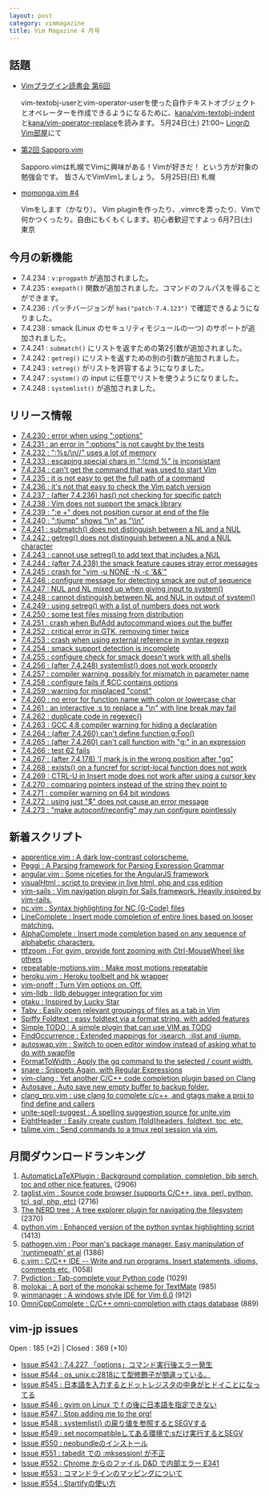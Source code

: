 ```yaml
---
layout: post
category: vimmagazine
title: Vim Magazine 4 月号
---
```


## 話題

- [Vimプラグイン読書会 第6回](http://haya14busa.github.io/reading-vimplugin/)

  vim-textobj-userとvim-operator-userを使った自作テキストオブジェクトとオペレーターを作成できるようになるために、[kana/vim-textobj-indent](https://github.com/kana/vim-textobj-indent)と[kana/vim-operator-replace](https://github.com/kana/vim-operator-replace)を読みます。
  5月24日(土) 21:00~ [LingrのVim部屋](http://lingr.com/room/vim)にて

- [第2回 Sapporo.vim](http://atnd.org/events/49000)

  Sapporo.vimは札幌でVimに興味がある！Vimが好きだ！ という方が対象の勉強会です。 皆さんでVimVimしましょう。
  5月25日(日) 札幌

- [momonga.vim #4](http://connpass.com/event/6108/)

  Vimをします（かなり）。
  Vim pluginを作ったり、.vimrcを弄ったり、Vimで何かつくったり。自由にもくもくします。初心者歓迎ですよっ
  6月7日(土) 東京

## 今月の新機能

- 7.4.234 : `v:progpath` が追加されました。
- 7.4.235 : `exepath()` 関数が追加されました。コマンドのフルパスを得ることができます。
- 7.4.236 : パッチバージョンが `has("patch-7.4.123")` で確認できるようになりました。
- 7.4.238 : smack (Linux のセキュリティモジュールの一つ) のサポートが追加されました。
- 7.4.241 : `submatch()` にリストを返すための第2引数が追加されました。
- 7.4.242 : `getreg()` にリストを返すための別の引数が追加されました。
- 7.4.243 : `setreg()` がリストを許容するようになりました。
- 7.4.247 : `system()` の input に任意でリストを使うようになりました。
- 7.4.248 : `systemlist()` が追加されました。

## リリース情報

- [7.4.230 : error when using ":options"](http://code.google.com/p/vim/source/detail?r=57ecd7a8c0f052296b41b916eb1ae7f2a9a48b27)
- [7.4.231 : an error in ":options" is not caught by the tests](http://code.google.com/p/vim/source/detail?r=0a295a3c9e473512ad3b006a0fb752ad43d19094)
- [7.4.232 : ":%s/\\n//" uses a lot of memory](http://code.google.com/p/vim/source/detail?r=845608965bd9d0b2755997a7be812746885ff105)
- [7.4.233 : escaping special chars in ":!cmd %" is inconsistant](http://code.google.com/p/vim/source/detail?r=22a1d5762ba3a75984e89dcc47a65498f63a6c2c)
- [7.4.234 : can't get the command that was used to start Vim](http://code.google.com/p/vim/source/detail?r=d2286df8719d6e99c743e3bf6ac14d1f9debc84d)
- [7.4.235 : it is not easy to get the full path of a command](http://code.google.com/p/vim/source/detail?r=5ab2946f7ce560985830fbc3c453bb0f7a01f385)
- [7.4.236 : it's not that easy to check the Vim patch version](http://code.google.com/p/vim/source/detail?r=a44087db72386d080e9da870d751daf498004be8)
- [7.4.237 : (after 7.4.236) has() not checking for specific patch](http://code.google.com/p/vim/source/detail?r=71b165a378ad580818f6d497ecf0f8ad054a9683)
- [7.4.238 : Vim does not support the smack library](http://code.google.com/p/vim/source/detail?r=410ef4f1a3d2f4a6ecad9aaa87dae645d1578a19)
- [7.4.239 : ":e +" does not position cursor at end of the file](http://code.google.com/p/vim/source/detail?r=98bfec9ea7608f312129475d4ca0ae6d1c6c232e)
- [7.4.240 : ":tjump" shows "\\n" as "\\\\n"](http://code.google.com/p/vim/source/detail?r=8d1ba0a23588932d22ad37cbd87ae3bbd4bfeff8)
- [7.4.241 : submatch() does not distinguish between a NL and a NUL](http://code.google.com/p/vim/source/detail?r=a63d0cd691dc925283815d17d62f4e948d723a59)
- [7.4.242 : getreg() does not distinguish between a NL and a NUL character](http://code.google.com/p/vim/source/detail?r=f084024c0ddbba46aabfafa2996c3f7d13080ab6)
- [7.4.243 : cannot use setreg() to add text that includes a NUL](http://code.google.com/p/vim/source/detail?r=9f8fa56f1906f4f634cd602a7a2b4f8631faf526)
- [7.4.244 : (after 7.4.238) the smack feature causes stray error messages](http://code.google.com/p/vim/source/detail?r=da17c7de616e3829e4f59923ffa138a067928d9e)
- [7.4.245 : crash for "vim -u NONE -N  -c '&&'"](http://code.google.com/p/vim/source/detail?r=80421d934ebde183ce545ab8d9eb3a4c2065c169)
- [7.4.246 : configure message for detecting smack are out of sequence](http://code.google.com/p/vim/source/detail?r=2cbac5608217cdce725a0f04d397d4466a3322fe)
- [7.4.247 : NUL and NL mixed up when giving input to system()](http://code.google.com/p/vim/source/detail?r=76863b4b48a3684905527dcc688e5a8c4c5e23d9)
- [7.4.248 : cannot distinguish between NL and NUL in output of system()](http://code.google.com/p/vim/source/detail?r=e5f1f2ea0b4a4834791924880f78272ef52eb087)
- [7.4.249 : using setreg() with a list of numbers does not work](http://code.google.com/p/vim/source/detail?r=0b9a66ea49f435536745be0e0a6154be7b607249)
- [7.4.250 : some test files missing from distribution](http://code.google.com/p/vim/source/detail?r=a8f3f45896288bd7e0a27e0c28c3cc3457ccc507)
- [7.4.251 : crash when BufAdd autocommand wipes out the buffer](http://code.google.com/p/vim/source/detail?r=29eb4c2a33ac701bfcd4d2e2bed7864eba876e0e)
- [7.4.252 : critical error in GTK, removing timer twice](http://code.google.com/p/vim/source/detail?r=a43a8262e1ceffc393625c53a1ffed9e6bcaba62)
- [7.4.253 : crash when using external reference in syntax regexp ](http://code.google.com/p/vim/source/detail?r=4901a36479f200b2e6700ad91c26911d92deb886)
- [7.4.254 : smack support detection is incomplete](http://code.google.com/p/vim/source/detail?r=251acc686ca41e4bccb037ef44cd7b486774d580)
- [7.4.255 : configure check for smack doesn't work with all shells](http://code.google.com/p/vim/source/detail?r=5595506b985a198abae41ab0150ee50b8bf1686c)
- [7.4.256 : (after 7.4.248) systemlist() does not work properly](http://code.google.com/p/vim/source/detail?r=afb542ea210cb9fc5fa8c5359bb4814370024b80)
- [7.4.257 : compiler warning, possibly for mismatch in parameter name](http://code.google.com/p/vim/source/detail?r=17903ded5e9a9d49ca73b324657b944f2954d4fd)
- [7.4.258 : configure fails if $CC contains options](http://code.google.com/p/vim/source/detail?r=e8ffd1e6c8dc62c604d34e879791404bd15cab33)
- [7.4.259 : warning for misplaced "const"](http://code.google.com/p/vim/source/detail?r=e4cd5bb75029d2c1208f3e31ebde4e03b16e8123)
- [7.4.260 : no error for function name with colon or lowercase char](http://code.google.com/p/vim/source/detail?r=6bc874e4789a0f912b4fd6b23afecf19d80b1605)
- [7.4.261 : an interactive :s to replace a "\\n" with line break may fail](http://code.google.com/p/vim/source/detail?r=43c6cd07c8defd8505acbe479c6970764c08e6f9)
- [7.4.262 : duplicate code in regexec()](http://code.google.com/p/vim/source/detail?r=0ea551fa607dc443b97c2fba97dc0c9cb0bcf303)
- [7.4.263 : GCC 4.8 compiler warning for hiding a declaration](http://code.google.com/p/vim/source/detail?r=af1bb39774f41c28eabd24d80cffc775695bc124)
- [7.4.264 : (after 7.4.260) can't define function g:Foo()](http://code.google.com/p/vim/source/detail?r=00acac0af680c2d8c82db5258474b121a5908926)
- [7.4.265 : (after 7.4.260) can't call function with "g:" in an expression](http://code.google.com/p/vim/source/detail?r=8ec9d2196bee0c5108f2d2c196a660a7f4e5f29f)
- [7.4.266 : test 62 fails](http://code.google.com/p/vim/source/detail?r=8f84e906d454a95d3167678a745dde9de442b604)
- [7.4.267 : (after 7.4.178) '\[ mark is in the wrong position after "gq"](http://code.google.com/p/vim/source/detail?r=75f222d67cea335efbe0274de6340dba174c1e7e)
- [7.4.268 : exists() on a funcref for script-local function does not work](http://code.google.com/p/vim/source/detail?r=1a5ed2626b26a982e307a206572121a557adf709)
- [7.4.269 : CTRL-U in Insert mode does not work after using a cursor key](http://code.google.com/p/vim/source/detail?r=81c26975e8f9dc7435353581346542409403f296)
- [7.4.270 : comparing pointers instead of the string they point to](http://code.google.com/p/vim/source/detail?r=c519c446c5488bfd48c93a03efae4ae3e0c1f162)
- [7.4.271 : compiler warning on 64 bit windows](http://code.google.com/p/vim/source/detail?r=88b0571de4327ba5127a483493bd7d46e6a9850e)
- [7.4.272 : using just "$" does not cause an error message](http://code.google.com/p/vim/source/detail?r=00228400629e28384f7f52556c3c119ba0d0a44d)
- [7.4.273 : "make autoconf/reconfig" may run configure pointlessly](http://code.google.com/p/vim/source/detail?r=747afb6a6de437131d9674e6b2bcc73d74863a89)

## 新着スクリプト

- [apprentice.vim : A dark low-contrast colorscheme.](http://www.vim.org/scripts/script.php?script_id=4905)
- [Peggi : A Parsing framework for Parsing Expression Grammar](http://www.vim.org/scripts/script.php?script_id=4906)
- [angular.vim : Some niceties for the AngularJS framework](http://www.vim.org/scripts/script.php?script_id=4907)
- [visualHtml : script to preview in live html, php and css edition](http://www.vim.org/scripts/script.php?script_id=4908)
- [vim-sails : Vim navigation plugin for Sails framework. Heavily inspired by vim-rails.](http://www.vim.org/scripts/script.php?script_id=4909)
- [nc.vim : Syntax highlighting for NC (G-Code) files](http://www.vim.org/scripts/script.php?script_id=4910)
- [LineComplete : Insert mode completion of entire lines based on looser matching.](http://www.vim.org/scripts/script.php?script_id=4911)
- [AlphaComplete : Insert mode completion based on any sequence of alphabetic characters.](http://www.vim.org/scripts/script.php?script_id=4912)
- [ttfzoom : For gvim, provide font zooming with Ctrl-MouseWheel like others](http://www.vim.org/scripts/script.php?script_id=4913)
- [repeatable-motions.vim : Make most motions repeatable](http://www.vim.org/scripts/script.php?script_id=4914)
- [heroku.vim : Heroku toolbelt and hk wrapper](http://www.vim.org/scripts/script.php?script_id=4915)
- [vim-onoff : Turn Vim options on. Off.](http://www.vim.org/scripts/script.php?script_id=4916)
- [vim-lldb : lldb debugger integration for vim](http://www.vim.org/scripts/script.php?script_id=4917)
- [otaku : Inspired by Lucky Star](http://www.vim.org/scripts/script.php?script_id=4918)
- [Tabv : Easily open relevant groupings of files as a tab in Vim](http://www.vim.org/scripts/script.php?script_id=4919)
- [Spiffy Foldtext : easy foldtext via a format string, with added features](http://www.vim.org/scripts/script.php?script_id=4920)
- [Simple TODO : A simple plugin that can use VIM as TODO](http://www.vim.org/scripts/script.php?script_id=4921)
- [FindOccurrence : Extended mappings for :isearch, :ilist and :ijump.](http://www.vim.org/scripts/script.php?script_id=4922)
- [autoswap.vim : Switch to open editor window instead of asking what to do with swapfile](http://www.vim.org/scripts/script.php?script_id=4923)
- [FormatToWidth : Apply the gq command to the selected / count width.](http://www.vim.org/scripts/script.php?script_id=4924)
- [snare : Snippets Again, with Regular Expressions](http://www.vim.org/scripts/script.php?script_id=4925)
- [vim-clang : Yet another C/C++ code completion plugin based on Clang](http://www.vim.org/scripts/script.php?script_id=4926)
- [Autosave : Auto save new empty buffer to backup folder.](http://www.vim.org/scripts/script.php?script_id=4927)
- [clang&#x5f;pro.vim : use clang  to complete c/c++ ,and gtags make a proj to find define and callers](http://www.vim.org/scripts/script.php?script_id=4928)
- [unite-spell-suggest : A spelling suggestion source for unite.vim](http://www.vim.org/scripts/script.php?script_id=4929)
- [EightHeader : Easily create custom (fold)headers, foldtext, toc, etc.](http://www.vim.org/scripts/script.php?script_id=4930)
- [tslime.vim : Send commands to a tmux repl session via vim.](http://www.vim.org/scripts/script.php?script_id=4931)

## 月間ダウンロードランキング

1. [AutomaticLaTeXPlugin : Background compilation, completion, bib serch, toc and other nice features.](http://www.vim.org/scripts/script.php?script_id=2945) (2906)
2. [taglist.vim : Source code browser (supports C/C++, java, perl, python, tcl, sql, php, etc)](http://www.vim.org/scripts/script.php?script_id=273) (2716)
3. [The NERD tree : A tree explorer plugin for navigating the filesystem](http://www.vim.org/scripts/script.php?script_id=1658) (2370)
4. [python.vim : Enhanced version of the python syntax highlighting script](http://www.vim.org/scripts/script.php?script_id=790) (1413)
5. [pathogen.vim : Poor man's package manager. Easy manipulation of 'runtimepath' et al](http://www.vim.org/scripts/script.php?script_id=2332) (1386)
6. [c.vim : C/C++ IDE --  Write and run programs. Insert statements, idioms, comments etc.](http://www.vim.org/scripts/script.php?script_id=213) (1058)
7. [Pydiction : Tab-complete your Python code](http://www.vim.org/scripts/script.php?script_id=850) (1029)
8. [molokai : A port of the monokai scheme for TextMate](http://www.vim.org/scripts/script.php?script_id=2340) (985)
9. [winmanager : A windows style IDE for Vim 6.0](http://www.vim.org/scripts/script.php?script_id=95) (912)
10. [OmniCppComplete : C/C++ omni-completion with ctags database](http://www.vim.org/scripts/script.php?script_id=1520) (889)

## vim-jp issues

Open : 185 (+2) | Closed : 369 (+10)

- [Issue #543 : 7.4.227 「options」コマンド実行後エラー発生](https://github.com/vim-jp/issues/issues/543)
- [Issue #544 : os&#x5f;unix.c:2818にて型修飾子が間違っている。](https://github.com/vim-jp/issues/issues/544)
- [Issue #545 : 日本語を入力するとドットレジスタの中身がヒドイことになってる](https://github.com/vim-jp/issues/issues/545)
- [Issue #546 : gvim on Linux で f の後に日本語を指定できない](https://github.com/vim-jp/issues/issues/546)
- [Issue #547 : Stop adding me to the org!](https://github.com/vim-jp/issues/issues/547)
- [Issue #548 : systemlist() の戻り値を参照するとSEGVする](https://github.com/vim-jp/issues/issues/548)
- [Issue #549 : set nocompatibleしてある環境で:sだけ実行するとSEGV](https://github.com/vim-jp/issues/issues/549)
- [Issue #550 : neobundleのインストール](https://github.com/vim-jp/issues/issues/550)
- [Issue #551 : tabedit での :mksession! が不正](https://github.com/vim-jp/issues/issues/551)
- [Issue #552 : Chrome からのファイル D&D で内部エラー E341](https://github.com/vim-jp/issues/issues/552)
- [Issue #553 : コマンドラインのマッピングについて](https://github.com/vim-jp/issues/issues/553)
- [Issue #554 : Startifyの使い方](https://github.com/vim-jp/issues/issues/554)


